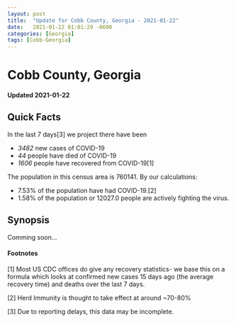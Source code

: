 ```yaml
---
layout: post
title:  "Update for Cobb County, Georgia - 2021-01-22"
date:   2021-01-22 01:01:29 -0600
categories: [Georgia]
tags: [Cobb-Georgia]
---
```


# Cobb County, Georgia
#### Updated 2021-01-22

## Quick Facts

In the last 7 days[3] we project there have been
- *3482* new cases of COVID-19
- *44* people have died of COVID-19
- *1606* people have recovered from COVID-19[1]

The population in this census area is 760141. By our calculations:
- 7.53% of the population have had COVID-19.[2]
- 1.58% of the population or 12027.0 people are actively fighting the virus.

## Synopsis

Comming soon...


#### Footnotes

[1] Most US CDC offices do give any recovery statistics- we base this on a formula which looks at confirmed new cases
15 days ago (the average recovery time) and deaths over the last 7 days.

[2] Herd Immunity is thought to take effect at around ~70-80%

[3] Due to reporting delays, this data may be incomplete.
 
    